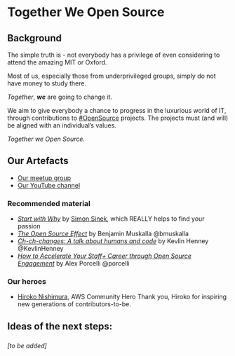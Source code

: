 # Together We Open Source

## Background

The simple truth is - not everybody has a privilege of even considering to attend the amazing MIT or Oxford.

Most of us, especially those from underprivileged groups, simply do not have money to study there.
 
*Together*, **_we_** are going to change it.

We aim to give everybody a chance to progress in the luxurious world of IT, through contributions to [#OpenSource](https://github.com/topics/opensource) projects. The projects must (and will) be aligned with an individual’s values.
 
_Together we Open Source._

## Our Artefacts
* [Our meetup group](https://www.meetup.com/togetherweopensource/)
* [Our YouTube channel](https://www.youtube.com/user/nkosele/videos)

### Recommended material

* _[Start with Why](https://en.wikipedia.org/wiki/Start_with_Why)_ by [Simon Sinek](https://twitter.com/simonsinek), which REALLY helps to find your passion 
* _[The Open Source Effect](https://www.youtube.com/watch?v=0_88aZq_36Q)_ by Benjamin Muskalla @bmuskalla
* _[Ch-ch-changes: A talk about humans and code](https://www.youtube.com/watch?v=5f-RMwTqKok)_ by Kevlin Henney @KevlinHenney
* _[How to Accelerate Your Staff+ Career through Open Source Engagement](https://www.infoq.com/articles/staff-plus-open-source-engagement/)_ by Alex Porcelli @porcelli

### Our heroes
* [Hiroko Nishimura](https://twitter.com/hirokonishimura), AWS Community Hero
Thank you, Hiroko for inspiring new generations of contributors-to-be.



## Ideas of the next steps:

###

_[to be added]_
